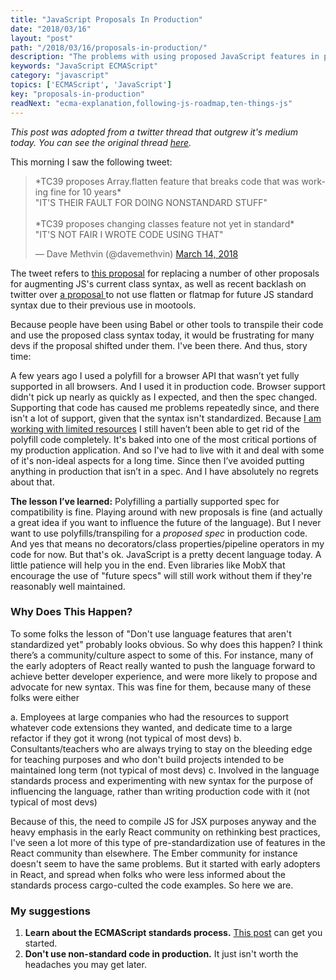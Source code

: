```yaml
---
title: "JavaScript Proposals In Production"
date: "2018/03/16"
layout: "post"
path: "/2018/03/16/proposals-in-production/"
description: "The problems with using proposed JavaScript features in production"
keywords: "JavaScript ECMAScript"
category: "javascript"
topics: ['ECMAScript', 'JavaScript']
key: "proposals-in-production"
readNext: "ecma-explanation,following-js-roadmap,ten-things-js"
---
```


*This post was adopted from a twitter thread that outgrew it's medium today.  You can see the original thread [here](https://twitter.com/_benmccormick/status/974670479905705984).*

This morning I saw the following tweet:

<blockquote class="twitter-tweet" data-lang="en"><p lang="en" dir="ltr">*TC39 proposes Array.flatten feature that breaks code that was working fine for 10 years*<br>&quot;IT&#39;S THEIR FAULT FOR DOING NONSTANDARD STUFF&quot;<br><br>*TC39 proposes changing classes feature not yet in standard*<br>&quot;IT&#39;S NOT FAIR I WROTE CODE USING THAT&quot;</p>&mdash; Dave Methvin (@davemethvin) <a href="https://twitter.com/davemethvin/status/974037352384430080?ref_src=twsrc%5Etfw">March 14, 2018</a></blockquote>

The tweet refers to [this proposal](https://github.com/allenwb/js-classes-1.1) for replacing a number of other proposals for augmenting JS's current class syntax, as well as recent backlash on twitter over [a proposal ](https://github.com/tc39/proposal-flatMap/pull/56) to not use flatten or flatmap for future JS standard syntax due to their previous use in mootools.

Because people have been using Babel or other tools to transpile their code and use the proposed class syntax today, it would be frustrating for many devs if the proposal shifted under them.  I've been there.  And thus, story time:


A few years ago I used a polyfill for a browser API that wasn’t yet fully supported in all browsers.  And I used it in production code.  Browser support didn't pick up nearly as quickly as I expected, and then the spec changed.  Supporting that code has caused me problems repeatedly since, and there isn't a lot of support, given that the syntax isn't standardized.  Because [I am working with limited resources](https://benmccormick.org/2018/01/07/large-improvements-small-team/) I  still haven’t been able to get rid of the polyfill code completely.  It's baked into one of the most critical portions of my production application.  And so I've had to live with it and deal with some of it's non-ideal aspects for a long time.  Since then I’ve avoided putting anything in production that isn’t in a spec.  And I have absolutely no regrets about that.

**The lesson I’ve learned:** Polyfilling a partially supported spec for compatibility is fine.  Playing around with new proposals is fine (and actually a great idea if you want to influence the future of the language).  But I never want to use polyfills/transpiling for a *proposed spec* in production code. And yes that means no decorators/class properties/pipeline operators in my code for now.  But that's ok.  JavaScript is a pretty decent language today.  A little patience will help you in the end.  Even libraries like MobX that encourage the use of "future specs" will still work without them if they're reasonably well maintained.

### Why Does This Happen?

To some folks the lesson of "Don't use language features that aren't standardized yet" probably looks obvious.  So why does this happen? I think there’s a community/culture aspect to some of this.  For instance, many of the early adopters of React really wanted to push the language forward to achieve better developer experience, and were more likely to propose and advocate for new syntax.  This was fine for them, because many of these folks were either

a. Employees at large companies who had the resources to support whatever code extensions they wanted, and dedicate time to a large refactor if they got it wrong (not typical of most devs)
b. Consultants/teachers who are always trying to stay on the bleeding edge for teaching purposes and who don't build projects intended to be maintained long term (not typical of most devs)
c. Involved in the language standards process and experimenting with new syntax for the purpose of influencing the language, rather than writing production code with it (not typical of most devs)

Because of this, the need to compile JS for JSX purposes anyway and the heavy emphasis in the early React community on rethinking best practices, I've seen a lot more of this type of pre-standardization use of features in the React community than elsewhere.  The Ember community for instance doesn't seem to have the same problems. But it started with early adopters in React, and spread when folks who were less informed about the standards process cargo-culted the code examples.  So here we are.

### My suggestions

1. **Learn about the ECMAScript standards process.**  [This post](https://benmccormick.org/2017/07/10/how-to-follow-the-javascript-roadmap/) can get you started.
2. **Don't use non-standard code in production.**  It just isn't worth the headaches you may get later.
